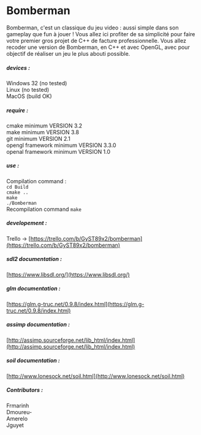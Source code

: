 # Bomberman
Bomberman, c'est un classique du jeu video : aussi simple dans son gameplay que fun à jouer ! Vous allez ici profiter de sa simplicité pour faire votre premier gros projet de C++ de facture professionnelle. Vous allez recoder une version de Bomberman, en C++ et avec OpenGL, avec pour objectif de réaliser un jeu le plus abouti possible.

##### devices :
Windows 32 (no tested)  
Linux (no tested)  
MacOS (build OK)  

##### require :
cmake minimum VERSION 3.2  
make minimum VERSION 3.8  
git minimum VERSION 2.1  
opengl framework minimum VERSION 3.3.0  
openal framework minimum VERSION 1.0  

##### use :
Compilation command :  
`cd Build`  
`cmake ..`  
`make`  
`./Bomberman`  
Recompilation command `make`  

##### developement :
Trello -> [https://trello.com/b/GyST89x2/bomberman](https://trello.com/b/GyST89x2/bomberman)  

##### sdl2 documentation :
[https://www.libsdl.org/](https://www.libsdl.org/)  

##### glm documentation :
[https://glm.g-truc.net/0.9.8/index.html](https://glm.g-truc.net/0.9.8/index.html)  

##### assimp documentation :
[http://assimp.sourceforge.net/lib_html/index.html](http://assimp.sourceforge.net/lib_html/index.html)  

##### soil documentation :
[http://www.lonesock.net/soil.html](http://www.lonesock.net/soil.html)  

##### Contributors :
Frmarinh    
Dmoureu-  
Amerelo   
Jguyet   
